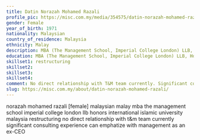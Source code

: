 ```yaml
---
title: Datin Norazah Mohamed Razali
profile_pic: https://misc.com.my/media/354575/datin-norazah-mohamed-razali.jpg?anchor=center&mode=crop&width=200&height=200&rnd=132954648110000000
gender: Female
year_of_birth: 1971
nationality: Malaysian
country_of_residence: Malaysia
ethnicity: Malay
description: MBA (The Management School, Imperial College London) LLB, Honors (International Islamic University Malaysia), Restructuring
education: MBA (The Management School, Imperial College London) LLB, Honors (International Islamic University Malaysia)
skillset1: restructuring
skillset2: 
skillset3:
skillset4:
comment: No direct relationship with T&M team currently. Significant consulting experience. Can empathise with management as an ex-CEO.
slug: https://misc.com.my/about/datin-norazah-mohamed-razali/
---
```


norazah mohamed razali [female] malaysian malay mba the management school imperial college london llb honors international islamic university malaysia restructuring no direct relationship with t&m team currently significant consulting experience can emphatize with management as an ex-CEO